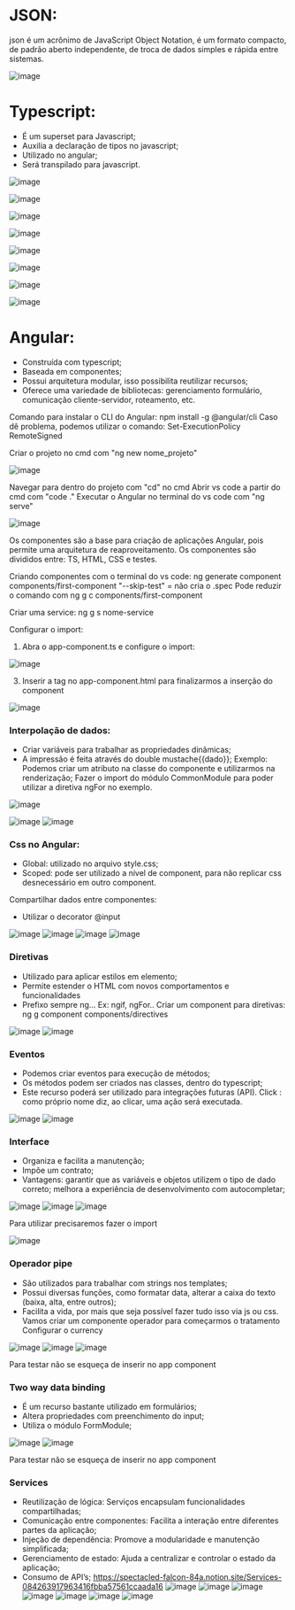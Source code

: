 # JSON:
json é um acrônimo de JavaScript Object Notation, é um formato compacto, de padrão aberto independente, 
de troca de dados simples e rápida entre sistemas.

![image](https://github.com/RafaelFCM/Microservices/assets/100213402/2e55b3bd-1da9-48a4-9018-bbd2151f1dcc)

# Typescript:
- É um superset para Javascript;
- Auxilia a declaração de tipos no javascript;
- Utilizado no angular;
- Será transpilado para javascript.

![image](https://github.com/RafaelFCM/Microservices/assets/100213402/baa9a21d-aa90-4ed9-b2d1-101e63be2caf)

![image](https://github.com/RafaelFCM/Microservices/assets/100213402/4e7c83ec-8f9e-4704-952c-b02b2f1f034a)

![image](https://github.com/RafaelFCM/Microservices/assets/100213402/e0bdce3d-57b6-4be8-a0b7-d2e04814ff81)  

![image](https://github.com/RafaelFCM/Microservices/assets/100213402/22cb8b56-4c2e-4ae5-bfc7-0cbc3d49f113)

![image](https://github.com/RafaelFCM/Microservices/assets/100213402/667c94fb-756b-47ba-9feb-7e1e643eabed)

![image](https://github.com/RafaelFCM/Microservices/assets/100213402/b97ac1db-d725-4c06-ad74-76703b6b575d)

![image](https://github.com/RafaelFCM/Microservices/assets/100213402/b4de36fe-bb1d-462d-9e25-a0cb30a0ab69)

![image](https://github.com/RafaelFCM/Microservices/assets/100213402/ae738724-3272-440c-ae28-596e592471e6)

# Angular:
- Construída com typescript; 
- Baseada em componentes; 
- Possui arquitetura modular, isso possibilita reutilizar recursos; 
- Oferece uma variedade de bibliotecas: gerenciamento formulário, comunicação cliente-servidor, roteamento, etc.

Comando para instalar o CLI do Angular:
npm install -g @angular/cli
Caso dê problema, podemos utilizar o comando:
Set-ExecutionPolicy RemoteSigned

Criar o projeto no cmd com "ng new nome_projeto"

![image](https://github.com/RafaelFCM/Microservices/assets/100213402/8b5b0166-16f0-4e5a-9c89-627e12b54ad7)

Navegar para dentro do projeto com "cd" no cmd
Abrir vs code a partir do cmd com "code ."
Executar o Angular no terminal do vs code com "ng serve"

![image](https://github.com/RafaelFCM/Microservices/assets/100213402/a99fec31-0284-4604-9971-ac014b6cddcc)

Os componentes são a base para criação de aplicações Angular, pois permite uma arquitetura de reaproveitamento.
Os componentes são divididos entre: TS, HTML, CSS e testes.

Criando componentes com o terminal do vs code: ng generate component components/first-component
"--skip-test" = não cria o .spec
Pode reduzir o comando com ng g c components/first-component

Criar uma service: ng g s nome-service

Configurar o import:
1. Abra o app-component.ts e configure o import:

![image](https://github.com/RafaelFCM/Microservices/assets/100213402/032b0cdc-88f9-463f-9315-88660fcddc6f)

3. Inserir a tag no app-component.html para finalizarmos a inserção do component

![image](https://github.com/RafaelFCM/Microservices/assets/100213402/d20ccef0-ca3c-433c-b969-3c6a7d242437)

### Interpolação de dados:
- Criar variáveis para trabalhar as propriedades dinâmicas;
- A impressão é feita através do double mustache{{dado}};
Exemplo: Podemos criar um atributo na classe do componente e utilizarmos na renderização;
Fazer o import do módulo CommonModule para poder utilizar a diretiva ngFor no exemplo.

![image](https://github.com/RafaelFCM/Microservices/assets/100213402/eaacf326-60ef-42f7-8e75-1a45c4564dfa)

![image](https://github.com/RafaelFCM/Microservices/assets/100213402/4e1e1d93-338b-40ff-8a80-b3de1ce8a734)
![image](https://github.com/RafaelFCM/Microservices/assets/100213402/01697bbd-ac7b-40dc-ba6c-81b1c0129cf6)

### Css no Angular:
- Global: utilizado no arquivo style.css;
- Scoped: pode ser utilizado a nível de component, para não replicar css
desnecessário em outro component.

Compartilhar dados entre componentes:
-  Utilizar o decorator @input

![image](https://github.com/RafaelFCM/Microservices/assets/100213402/652823cb-da26-4d7c-ab31-93f9ffb9fa57)
![image](https://github.com/RafaelFCM/Microservices/assets/100213402/9f46d575-3023-40bf-a8ce-6115397b6b42)
![image](https://github.com/RafaelFCM/Microservices/assets/100213402/515e2f69-0db5-4e7c-8455-0ca44d9d40a0)
![image](https://github.com/RafaelFCM/Microservices/assets/100213402/a0c4363e-352b-4d6e-a254-14910190878a)

### Diretivas
- Utilizado para aplicar estilos em elemento;
- Permite estender o HTML com novos comportamentos e funcionalidades
- Prefixo sempre ng… Ex: ngif, ngFor..
Criar um component para diretivas: ng g component components/directives

![image](https://github.com/RafaelFCM/Microservices/assets/100213402/fd1ac6a5-2d8f-4b96-90d0-8ab385668ab4)
![image](https://github.com/RafaelFCM/Microservices/assets/100213402/01d5036b-f938-44fa-933e-42018aa0dae4)

### Eventos
- Podemos criar eventos para execução de métodos;
- Os métodos podem ser criados nas classes, dentro do typescript;
- Este recurso poderá ser utilizado para integrações futuras (API).
Click : como próprio nome diz, ao clicar, uma ação será executada.

![image](https://github.com/RafaelFCM/Microservices/assets/100213402/aa6c4102-25fa-4344-b490-a9414f0b9633)
![image](https://github.com/RafaelFCM/Microservices/assets/100213402/e3d5804e-44f8-4d7a-ad17-92a82ebcdb2c)

### Interface
- Organiza e facilita a manutenção;
- Impõe um contrato;
- Vantagens: garantir que as variáveis e objetos utilizem o tipo de dado correto; melhora a experiência de desenvolvimento com autocompletar;

![image](https://github.com/RafaelFCM/Microservices/assets/100213402/dfe2211d-2cdf-4c26-923c-5f7eb189018d)
![image](https://github.com/RafaelFCM/Microservices/assets/100213402/1861abad-8bbb-403a-8406-26873543c2ca)
![image](https://github.com/RafaelFCM/Microservices/assets/100213402/895b6deb-19fb-4042-b0ef-5e87c72f96ff)

Para utilizar precisaremos fazer o import 

![image](https://github.com/RafaelFCM/Microservices/assets/100213402/c888a376-f230-43e8-b364-1e9f7e347ae4)

### Operador pipe
- São utilizados para trabalhar com strings nos templates;
- Possui diversas funções, como formatar data, alterar a caixa do texto (baixa, alta, entre outros);
- Facilita a vida, por mais que seja possível fazer tudo isso via js ou css.
Vamos criar um componente operador para começarmos o tratamento
Configurar o currency 

![image](https://github.com/RafaelFCM/Microservices/assets/100213402/9566fef1-7379-443a-b364-e1003bacbcdb)
![image](https://github.com/RafaelFCM/Microservices/assets/100213402/c1fc2a1a-b359-431c-9b5a-6006c0dd778f)
![image](https://github.com/RafaelFCM/Microservices/assets/100213402/b555b19e-7031-4d18-9ab8-7f656816bf75)

Para testar não se esqueça de inserir no app component

### Two way data binding
- É um recurso bastante utilizado em formulários;
- Altera propriedades com preenchimento do input;
- Utiliza o módulo FormModule;

![image](https://github.com/RafaelFCM/Microservices/assets/100213402/6ba112f1-4b09-403f-96b1-2b014ea89f54)
![image](https://github.com/RafaelFCM/Microservices/assets/100213402/70c2b53b-1061-4d86-a06a-ecaf6b0b150b)

Para testar não se esqueça de inserir no app component

### Services
- Reutilização de lógica: Serviços encapsulam funcionalidades compartilhadas;
- Comunicação entre componentes: Facilita a interação entre diferentes partes da aplicação;
- Injeção de dependência: Promove a modularidade e manutenção simplificada;
- Gerenciamento de estado: Ajuda a centralizar e controlar o estado da aplicação;
- Consumo de API’s;
https://spectacled-falcon-84a.notion.site/Services-084263917963416fbba57561ccaada16
![image](https://github.com/RafaelFCM/Microservices/assets/100213402/8cb3041f-a309-49fe-8415-8b319c77091e)
![image](https://github.com/RafaelFCM/Microservices/assets/100213402/df65ce98-8da2-48ee-8495-ba09767086ef)
![image](https://github.com/RafaelFCM/Microservices/assets/100213402/e21fbb75-bc8d-4247-b479-24aba7b207d8)
![image](https://github.com/RafaelFCM/Microservices/assets/100213402/0118fefc-f861-400d-926e-40db7d4f3d21)
![image](https://github.com/RafaelFCM/Microservices/assets/100213402/7595708a-f2e1-45ae-b17d-7ec44679e2fa)
![image](https://github.com/RafaelFCM/Microservices/assets/100213402/0322107e-efa9-4120-af0f-c1e1490af5c8)
![image](https://github.com/RafaelFCM/Microservices/assets/100213402/b7ffc2e5-f44b-439b-8f7f-88d5af7fa0a3)










